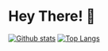# Hey There! 👋
  
  <a href="#">![Github stats](https://github-readme-stats.vercel.app/api?username=MiQing-001&theme=blueberry&count_private=true&hide_border=true&line_height=20)</a>
  <a href="#">![Top Langs](https://github-readme-stats.vercel.app/api/top-langs/?username=tandpfun&layout=compact&theme=blueberry&count_private=true&hide_border=true)</a>
